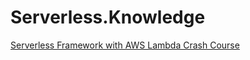 # Serverless.Knowledge
[Serverless Framework with AWS Lambda Crash Course](https://youtu.be/woqLi6NEW58)
